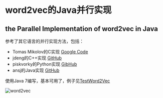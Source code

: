 # word2vec的Java并行实现

## the Parallel Implementation of word2vec in Java

参考了其它语言的并行实现方法，包括：
 - Tomas Mikolov的C实现 [Google Code](https://code.google.com/p/word2vec/)
 - jdeng的C++实现 [GitHub](https://github.com/jdeng/word2vec)
 - piskvorky的Python实现 [GibHub](https://github.com/piskvorky/gensim)
 - ansj的Java实现 [GitHub](https://github.com/ansjsun/Word2VEC_java)

使用Java 7编写，基本可用了，例子见[TestWord2Vec](https://github.com/siegfang/word2vec/blob/master/src/test/TestWord2Vec.java)

![word2vec](http://images.cnblogs.com/cnblogs_com/siegfang/543577/o_word2vec_diagram.png)

